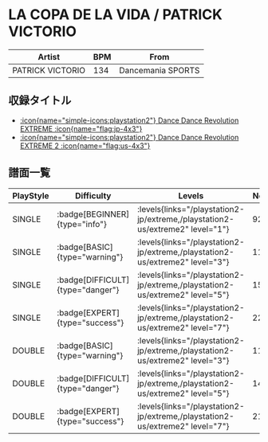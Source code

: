 # LA COPA DE LA VIDA / PATRICK VICTORIO

|Artist|BPM|From|
|------|---|----|
|PATRICK VICTORIO|134|Dancemania SPORTS|

## 収録タイトル

- [:icon{name="simple-icons:playstation2"} Dance Dance Revolution EXTREME :icon{name="flag:jp-4x3"}](/playstation2-jp/extreme)
- [:icon{name="simple-icons:playstation2"} Dance Dance Revolution EXTREME 2 :icon{name="flag:us-4x3"}](/playstation2-us/extreme2)

## 譜面一覧

|PlayStyle|Difficulty|Levels|Notes|Movie|
|---------|----------|------|-----|-----|
|SINGLE| :badge[BEGINNER]{type="info"}| :levels{links="/playstation2-jp/extreme,/playstation2-us/extreme2" level="1"}|92/0||
|SINGLE| :badge[BASIC]{type="warning"}| :levels{links="/playstation2-jp/extreme,/playstation2-us/extreme2" level="3"}|119/1||
|SINGLE| :badge[DIFFICULT]{type="danger"}| :levels{links="/playstation2-jp/extreme,/playstation2-us/extreme2" level="5"}|158/3||
|SINGLE| :badge[EXPERT]{type="success"}| :levels{links="/playstation2-jp/extreme,/playstation2-us/extreme2" level="7"}|228/3||
|DOUBLE| :badge[BASIC]{type="warning"}| :levels{links="/playstation2-jp/extreme,/playstation2-us/extreme2" level="3"}|116/1||
|DOUBLE| :badge[DIFFICULT]{type="danger"}| :levels{links="/playstation2-jp/extreme,/playstation2-us/extreme2" level="5"}|148/5||
|DOUBLE| :badge[EXPERT]{type="success"}| :levels{links="/playstation2-jp/extreme,/playstation2-us/extreme2" level="7"}|210/1||
